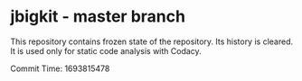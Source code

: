 # jbigkit - master branch

This repository contains frozen state of the repository.
Its history is cleared. It is used only for static code
analysis with Codacy.

Commit Time: 1693815478